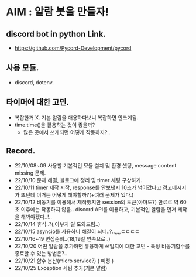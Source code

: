 # AIM : 알람 봇을 만들자!

## discord bot in python Link.

-   https://github.com/Pycord-Development/pycord

## 사용 모듈.

-   discord, dotenv.

## 타이머에 대한 고민.

-   복잡한거 X. 기본 알람을 애용하다보니 복잡하면 안쓰게됨.
-   time.time()을 활용하는 것이 좋을까?
    -   많은 곳에서 쓰게되면 어떻게 작동하지?..

## Record.

-   22/10/08~09 사용할 기본적인 모듈 설치 및 환경 셋팅, message content missing 문제.
-   22/10/10 문제 해결, 블로그에 정리 및 timer 세팅 구상하기.
-   22/10/11 timer 제작 시작, response를 안보낸지 10초가 넘어갔다고 경고메시지가 뜨던데 이거는 어떻게 해야할까?(+여러 문제가 있다.)
-   22/10/12 비동기를 이용해서 제작했지만 session의 토큰(아마도?) 만료로 약 60초 이후에는 작동하지 않음.. discord API를 이용하고, 기본적인 알람을 먼저 제작을 해봐야겠다..!..
-   22/10/14 휴식..?(,아부지 일 도와드림..)
-   22/10/15 asyncio를 사용하니 해결이 되네..?..,,,,ㄷㄷㄷㄷ
-   22/10/16~19 면접준비..(18,19일 연속으로..)
-   22/10/20 어떤 알람을 추가하면 유용하게 쓰일지에 대한 고민 - 특정 비동기함수를 종료할 수 있는 방법은?..
-   22/10/21 함수 분산(micro service?) ( 예정 )
-   22/10/25 Exception 세팅 추가(기본 알람)
